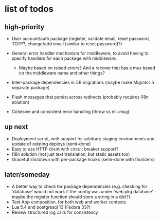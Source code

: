 # list of todos

## high-priority

* User account/auth package (register, validate email, reset password, TOTP?, change/add email (similar to reset password)?)
* General error handler mechanism for middleware, to avoid having to specify handlers for each package with middleware.
  - Maybe based on raised errors? And a recover that has a mux based on the middleware name and other things?

* Inter-package dependencies in DB migrations (maybe make Migrator a separate package)
* Flash messages that persist across redirects (probably requires i18n solution)
* Cohesive and consistent error handling (throw vs nil+msg)

## up next

* Deployment script, with support for arbitrary staging environments and update of existing deploys (semi-done)
* Easy to use HTTP client with circuit breaker support?
* I18n solution (not just text translation, but static assets too)
* Graceful shutdown with per-package hooks (semi-done with finalizers)

## later/someday

* A better way to check for package dependencies (e.g. checking for 'database' would not work if the config was under 'web.pkg.database' - maybe the register function should store a string in a dict?).
* Test App composition, for both web and worker contexts
* Lua 5.4 and postgresql 13 (Fedora 33?)
* Review structured log calls for consistency
